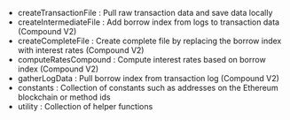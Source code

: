 

* createTransactionFile  :   Pull raw transaction data and save data locally
* createIntermediateFile :   Add borrow index from logs to transaction data (Compound V2) 
* createCompleteFile     :   Create complete file by replacing the borrow index with interest rates (Compound V2) 
* computeRatesCompound   :   Compute interest rates based on borrow index (Compound V2)  
* gatherLogData          :   Pull borrow index from transaction log (Compound V2)  
* constants              :   Collection of constants such as addresses on the Ethereum blockchain or method ids
* utility                :   Collection of helper functions


